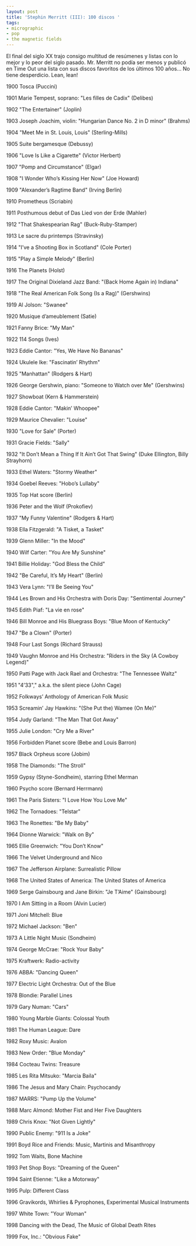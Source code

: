 ```yaml
---
layout: post
title: 'Stephin Merritt (III): 100 discos '
tags:
- micrographic
- pop
- the magnetic fields
---
```

El final del siglo XX trajo consigo multitud de resúmenes y listas con lo mejor y lo peor del siglo pasado. Mr. Merritt no podía ser menos y publicó en Time Out una lista con sus discos favoritos de los últimos 100 años… No tiene desperdicio. Lean, lean!

1900 Tosca (Puccini)

1901 Marie Tempest, soprano: "Les filles de Cadix" (Delibes)

1902 "The Entertainer" (Joplin)

1903 Joseph Joachim, violin: "Hungarian Dance No. 2 in D minor" (Brahms)

1904 "Meet Me in St. Louis, Louis" (Sterling-Mills)

1905 Suite bergamesque (Debussy)

1906 "Love Is Like a Cigarette" (Victor Herbert)

1907 "Pomp and Circumstance" (Elgar)

1908 "I Wonder Who’s Kissing Her Now" (Joe Howard)

1909 "Alexander’s Ragtime Band" (Irving Berlin)

1910 Prometheus (Scriabin)

1911 Posthumous debut of Das Lied von der Erde (Mahler)

1912 "That Shakespearian Rag" (Buck-Ruby-Stamper)

1913 Le sacre du printemps (Stravinsky)

1914 "I’ve a Shooting Box in Scotland" (Cole Porter)

1915 "Play a Simple Melody" (Berlin)

1916 The Planets (Holst)

1917 The Original Dixieland Jazz Band: "(Back Home Again in) Indiana"

1918 "The Real American Folk Song (Is a Rag)" (Gershwins)

1919 Al Jolson: "Swanee"

1920 Musique d’ameublement (Satie)

1921 Fanny Brice: "My Man"

1922 114 Songs (Ives)

1923 Eddie Cantor: "Yes, We Have No Bananas"

1924 Ukulele Ike: "Fascinatin’ Rhythm"

1925 "Manhattan" (Rodgers & Hart)

1926 George Gershwin, piano: "Someone to Watch over Me" (Gershwins)

1927 Showboat (Kern & Hammerstein)

1928 Eddie Cantor: "Makin’ Whoopee"

1929 Maurice Chevalier: "Louise"

1930 "Love for Sale" (Porter)

1931 Gracie Fields: "Sally"

1932 "It Don’t Mean a Thing If It Ain’t Got That Swing" (Duke Ellington, Billy Strayhorn)

1933 Ethel Waters: "Stormy Weather"

1934 Goebel Reeves: "Hobo’s Lullaby"

1935 Top Hat score (Berlin)

1936 Peter and the Wolf (Prokofiev)

1937 "My Funny Valentine" (Rodgers & Hart)

1938 Ella Fitzgerald: "A Tisket, a Tasket"

1939 Glenn Miller: "In the Mood"

1940 Wilf Carter: "You Are My Sunshine"

1941 Billie Holiday: "God Bless the Child"

1942 "Be Careful, It’s My Heart" (Berlin)

1943 Vera Lynn: "I’ll Be Seeing You"

1944 Les Brown and His Orchestra with Doris Day: "Sentimental Journey"

1945 Edith Piaf: "La vie en rose"

1946 Bill Monroe and His Bluegrass Boys: "Blue Moon of Kentucky"

1947 "Be a Clown" (Porter)

1948 Four Last Songs (Richard Strauss)

1949 Vaughn Monroe and His Orchestra: "Riders in the Sky (A Cowboy Legend)"

1950 Patti Page with Jack Rael and Orchestra: "The Tennessee Waltz"

1951 "4’33"," a.k.a. the silent piece (John Cage)

1952 Folkways’ Anthology of American Folk Music

1953 Screamin’ Jay Hawkins: "(She Put the) Wamee (On Me)"

1954 Judy Garland: "The Man That Got Away"

1955 Julie London: "Cry Me a River"

1956 Forbidden Planet score (Bebe and Louis Barron)

1957 Black Orpheus score (Jobim)

1958 The Diamonds: "The Stroll"

1959 Gypsy (Styne-Sondheim), starring Ethel Merman

1960 Psycho score (Bernard Herrmann)

1961 The Paris Sisters: "I Love How You Love Me"

1962 The Tornadoes: "Telstar"

1963 The Ronettes: "Be My Baby"

1964 Dionne Warwick: "Walk on By"

1965 Ellie Greenwich: "You Don’t Know"

1966 The Velvet Underground and Nico

1967 The Jefferson Airplane: Surrealistic Pillow

1968 The United States of America: The United States of America

1969 Serge Gainsbourg and Jane Birkin: "Je T’Aime" (Gainsbourg)

1970 I Am Sitting in a Room (Alvin Lucier)

1971 Joni Mitchell: Blue

1972 Michael Jackson: "Ben"

1973 A Little Night Music (Sondheim)

1974 George McCrae: "Rock Your Baby"

1975 Kraftwerk: Radio-activity

1976 ABBA: "Dancing Queen"

1977 Electric Light Orchestra: Out of the Blue

1978 Blondie: Parallel Lines

1979 Gary Numan: "Cars"

1980 Young Marble Giants: Colossal Youth

1981 The Human League: Dare

1982 Roxy Music: Avalon

1983 New Order: "Blue Monday"

1984 Cocteau Twins: Treasure

1985 Les Rita Mitsuko: "Marcia Baila"

1986 The Jesus and Mary Chain: Psychocandy

1987 MARRS: "Pump Up the Volume"

1988 Marc Almond: Mother Fist and Her Five Daughters

1989 Chris Knox: "Not Given Lightly"

1990 Public Enemy: "911 Is a Joke"

1991 Boyd Rice and Friends: Music, Martinis and Misanthropy

1992 Tom Waits, Bone Machine

1993 Pet Shop Boys: "Dreaming of the Queen"

1994 Saint Etienne: "Like a Motorway"

1995 Pulp: Different Class

1996 Gravikords, Whirlies & Pyrophones, Experimental Musical Instruments

1997 White Town: "Your Woman"

1998 Dancing with the Dead, The Music of Global Death Rites

1999 Fox, Inc.: "Obvious Fake"
